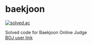 # baekjoon
[![solved.ac](http://mazassumnida.wtf/api/v2/generate_badge?boj=seorii)](https://solved.ac/seorii)


Solved code for Baekjoon Online Judge  
[BOJ user link](https://www.acmicpc.net/user/seorii)